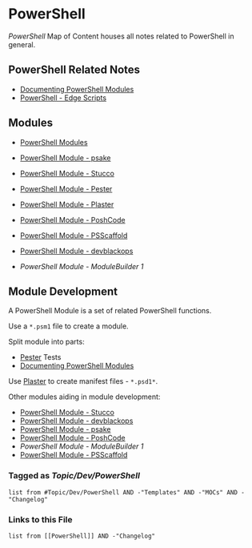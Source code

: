 # PowerShell

*PowerShell* Map of Content houses all notes related to PowerShell in general.

## PowerShell Related Notes

* [Documenting PowerShell Modules](../../0-Slipbox/Documenting%20PowerShell%20Modules.md)
* [PowerShell - Edge Scripts](../Code/Windows/PowerShell/PowerShell%20-%20Edge%20Scripts.md)

## Modules

* [PowerShell Modules](../../3-Resources/Tools/Developer%20Tools/Languages/PowerShell/PowerShell%20Modules.md)

* [PowerShell Module - psake](../../3-Resources/Tools/Developer%20Tools/Languages/PowerShell/PowerShell%20Module%20-%20psake.md)

* [PowerShell Module - Stucco](../../3-Resources/Tools/Developer%20Tools/Languages/PowerShell/PowerShell%20Module%20-%20Stucco.md)

* [PowerShell Module - Pester](../../3-Resources/Tools/Developer%20Tools/Languages/PowerShell/PowerShell%20Module%20-%20Pester.md)

* [PowerShell Module - Plaster](../../3-Resources/Tools/Developer%20Tools/Languages/PowerShell/PowerShell%20Module%20-%20Plaster.md)

* [PowerShell Module - PoshCode](../../3-Resources/Tools/Developer%20Tools/Languages/PowerShell/PowerShell%20Module%20-%20PoshCode.md)

* [PowerShell Module - PSScaffold](../../3-Resources/Tools/Developer%20Tools/Languages/PowerShell/PowerShell%20Module%20-%20PSScaffold.md)

* [PowerShell Module - devblackops](../../3-Resources/Tools/Developer%20Tools/Languages/PowerShell/PowerShell%20Module%20-%20devblackops.md)

* *PowerShell Module - ModuleBuilder 1*

## Module Development

A PowerShell Module is a set of related PowerShell functions.

Use a `*.psm1` file to create a module.

Split module into parts:

* [Pester](../../3-Resources/Tools/Developer%20Tools/Languages/PowerShell/PowerShell%20Module%20-%20Pester.md) Tests
* [Documenting PowerShell Modules](../../0-Slipbox/Documenting%20PowerShell%20Modules.md)

Use [Plaster](../../3-Resources/Tools/Developer%20Tools/Languages/PowerShell/PowerShell%20Module%20-%20Plaster.md) to create manifest files - `*.psd1*`.

Other modules aiding in module development:

* [PowerShell Module - Stucco](../../3-Resources/Tools/Developer%20Tools/Languages/PowerShell/PowerShell%20Module%20-%20Stucco.md)
* [PowerShell Module - devblackops](../../3-Resources/Tools/Developer%20Tools/Languages/PowerShell/PowerShell%20Module%20-%20devblackops.md)
* [PowerShell Module - psake](../../3-Resources/Tools/Developer%20Tools/Languages/PowerShell/PowerShell%20Module%20-%20psake.md)
* [PowerShell Module - PoshCode](../../3-Resources/Tools/Developer%20Tools/Languages/PowerShell/PowerShell%20Module%20-%20PoshCode.md)
* *PowerShell Module - ModuleBuilder 1*
* [PowerShell Module - PSScaffold](../../3-Resources/Tools/Developer%20Tools/Languages/PowerShell/PowerShell%20Module%20-%20PSScaffold.md)

### Tagged as *Topic/Dev/PowerShell*

````dataview
list from #Topic/Dev/PowerShell AND -"Templates" AND -"MOCs" AND -"Changelog"
````

### Links to this File

````dataview
list from [[PowerShell]] AND -"Changelog"
````
